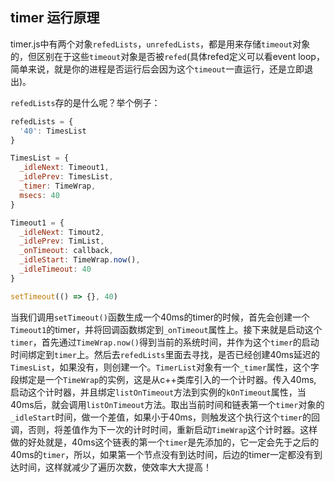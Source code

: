 ## timer 运行原理

timer.js中有两个对象`refedLists`，`unrefedLists`，都是用来存储`timeout`对象的，但区别在于这些`timeout`对象是否被`refed`(具体refed定义可以看event loop，简单来说，就是你的进程是否运行后会因为这个`timeout`一直运行，还是立即退出)。

`refedLists`存的是什么呢？举个例子：

```js
refedLists = {
  '40': TimesList
}

TimesList = {
  _idleNext: Timeout1,
  _idlePrev: TimesList,
  _timer: TimeWrap,
  msecs: 40
}

Timeout1 = {
  _idleNext: Timout2,
  _idlePrev: TimList,
  _onTimeout: callback,
  _idleStart: TimeWrap.now(),
  _idleTimeout: 40
}

setTimeout(() => {}, 40)
```

当我们调用`setTimeout()`函数生成一个40ms的timer的时候，首先会创建一个`Timeout1`的timer，并将回调函数绑定到`_onTimeout`属性上。接下来就是启动这个`timer`，首先通过`TimeWrap.now()`得到当前的系统时间，并作为这个`timer`的启动时间绑定到`timer`上。然后去`refedLists`里面去寻找，是否已经创建40ms延迟的`TimesList`，如果没有，则创建一个。`TimerList`对象有一个`_timer`属性，这个字段绑定是一个`TimeWrap`的实例，这是从c++类库引入的一个计时器。传入40ms, 启动这个计时器，并且绑定`listOnTimeout`方法到实例的`kOnTimeout`属性，当40ms后，就会调用`listOnTimeout`方法。取出当前时间和链表第一个`timer`对象的`_idleStart`时间，做一个差值，如果小于40ms，则触发这个执行这个`timer`的回调，否则，将差值作为下一次的计时时间，重新启动`TimeWrap`这个计时器。这样做的好处就是，40ms这个链表的第一个`timer`是先添加的，它一定会先于之后的40ms的`timer`，所以，如果第一个节点没有到达时间，后边的timer一定都没有到达时间，这样就减少了遍历次数，使效率大大提高！


